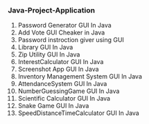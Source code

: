 ### Java-Project-Application   

1. Password Generator GUI In Java
2. Add Vote GUI Cheaker in Java
3. Password instroction giver using GUI
4. Library GUI In Java
5. Zip Utility GUI In Java
6. InterestCalculator GUI In Java
7. Screenshot App GUI In Java 
8. Inventory Management System GUI In Java
9. AttendanceSystem GUI In Java
10. NumberGuessingGame GUI In Java
11. Scientific Calculator GUI In Java
12. Snake Game GUI In Java  
13. SpeedDistanceTimeCalculator GUI In Java  
      
  



   
